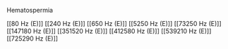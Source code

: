Hematospermia

[[80 Hz (E)]]
[[240 Hz (E)]]
[[650 Hz (E)]]
[[5250 Hz (E)]]
[[73250 Hz (E)]]
[[147180 Hz (E)]]
[[351520 Hz (E)]]
[[412580 Hz (E)]]
[[539210 Hz (E)]]
[[725290 Hz (E)]]